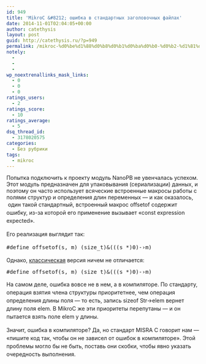 ```yaml
---
id: 949
title: 'MikroC &#8212; ошибка в стандартных заголовочных файлах'
date: 2014-11-01T02:04:05+00:00
author: catethysis
layout: post
guid: http://catethysis.ru/?p=949
permalink: /mikroc-%d0%be%d1%88%d0%b8%d0%b1%d0%ba%d0%b0-%d0%b2-%d1%81%d1%82%d0%b0%d0%bd%d0%b4%d0%b0%d1%80%d1%82%d0%bd%d1%8b%d1%85-%d0%b7%d0%b0%d0%b3%d0%be%d0%bb%d0%be%d0%b2%d0%be%d1%87%d0%bd%d1%8b%d1%85-%d1%84/
notely:
  - 
  - 
  - 
wp_noextrenallinks_mask_links:
  - 0
  - 0
  - 0
ratings_users:
  - 2
ratings_score:
  - 10
ratings_average:
  - 5
dsq_thread_id:
  - 3178020575
categories:
  - Без рубрики
tags:
  - mikroc
---
```

Попытка подключить к проекту модуль NanoPB не увенчалась успехом. Этот модуль предназначен для упаковывания (сериализации) данных, и поэтому он часто использует всяческие встроенные макросы работы с полями структур и определения длин переменных &#8212; и как оказалось,  од<span style="line-height: 1.5;">ин такой стандартный, встроенный макрос offsetof содержит ошибку, из-за которой его применение вызывает &#171;const expression expected&#187;.</span>

<!--more-->

<span style="line-height: 1.5;">Его реализация выглядит так:</span>

<pre><span style="line-height: 1.5;">#define offsetof(s, m) (size_t)&(((s *)0)-›m)</span></pre>

Однако, <a target="_blank" rel="nofollow" href="http://catethysis.ru/goto/http://bsvi.ru/test/" >классическая</a> версия ничем не отличается:

<pre>#define offsetof(s, m) (size_t)&(((s *)0)-›m)</pre>

<span style="line-height: 1.5;">На самом деле, ошибка вовсе не в нем, а в компиляторе. По стандарту, операция взятия члена структуры приоритетнее, чем операция определения длины поля &#8212; то есть, запись sizeof Str->elem вернет длину поля elem. В MikroC же эти приоритеты перепутаны &#8212; и он пытается взять поле elem у длины.</span>

Значит, ошибка в компиляторе? Да, <span style="line-height: 1.5;">но стандарт MISRA C говорит нам &#8212; &#171;пишите код так, чтобы он не зависел от ошибок в компиляторе&#187;. Этой проблемы могло бы не быть, поставь они скобки, чтобы явно указать очередность выполнения.</span>